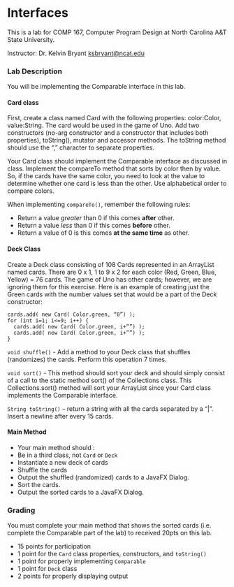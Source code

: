 # Interfaces

This is a lab for COMP 167, Computer Program Design at North Carolina A&T State University.

Instructor: Dr. Kelvin Bryant ksbryant@ncat.edu

### Lab Description

You will be implementing the Comparable interface in this lab.

#### Card class

First, create a class named Card with the following properties: color:Color, value:String. The card would be used in the game of Uno. Add two constructors (no-arg constructor and a constructor that includes both properties), toString(), mutator and accessor methods. The toString method should use the “,” character to separate properties.

Your Card class should implement the Comparable interface as discussed in class. Implement the compareTo method that sorts by color then by value. So, if the cards have the same color, you need to look at the value to determine whether one card is less than the other. Use alphabetical order to compare colors.

When implementing `compareTo()`, remember the following rules:

- Return a value _greater_ than 0 if this comes **after** other.
- Return a value _less_ than 0 if this comes **before** other.
- Return a value of 0 is this comes **at the same time** as other.

#### Deck Class

Create a Deck class consisting of 108 Cards represented in an ArrayList<Card> named cards. There are 0 x 1, 1 to 9 x 2 for each color (Red, Green, Blue, Yellow) = 76 cards. The game of Uno has other cards; however, we are ignoring them for this exercise. Here is an example of creating just the Green cards with the number values set that would be a part of the Deck constructor:
```
cards.add( new Card( Color.green, “0”) );
for (int i=1; i<=9; i++) {
  cards.add( new Card( Color.green, i+””) );
  cards.add( new Card( Color.green, i+””) );
}
```
                   
`void shuffle()` - Add a method to your Deck class that shuffles (randomizes) the cards. Perform this operation 7 times.

`void sort()` - This method should sort your deck and should simply consist of a call to the static method sort() of the Collections class. This Collections.sort() method will sort your ArrayList since your Card class implements the Comparable interface.

`String toString()` – return a string with all the cards separated by a “|”. Insert a newline after every 15 cards.

#### Main Method

- Your main method should :
- Be in a third class, not `Card` or `Deck`
- Instantiate a new deck of cards
- Shuffle the cards
- Output the shuffled (randomized) cards to a JavaFX Dialog.
- Sort the cards.
- Output the sorted cards to a JavaFX Dialog.

### Grading

You must complete your main method that shows the sorted cards (i.e. complete the Comparable part
of the lab) to received 20pts on this lab.

- 15 points for participation
- 1 point for the `Card` class properties, constructors, and `toString()`
- 1 point for properly implementing `Comparable`
- 1 point for `Deck` class
- 2 points for properly displaying output

